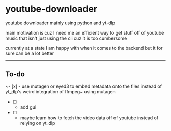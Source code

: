 # youtube-downloader
youtube downloader mainly using python and yt-dlp

main motivation is cuz I need me an efficient way to get stuff off of youtube music that isn't just using the cli cuz it is too cumbersome

currently at a state I am happy with when it comes to the backend
but it for sure can be a lot better

---

## To-do

~- [x] - use mutagen or eyed3 to embed metadata onto the files instead of yt_dlp's weird integration of ffmpeg~
  using mutagen
- [ ] - add gui
- [ ] - maybe learn how to fetch the video data off of youtube instead of relying on yt_dlp
